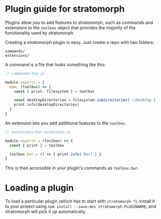 # Plugin guide for stratomorph

Plugins allow you to add features to stratomorph, such as commands and
extensions to the `toolbox` object that provides the majority of the functionality
used by stratomorph.

Creating a stratomorph plugin is easy. Just create a repo with two folders:

```
commands/
extensions/
```

A command is a file that looks something like this:

```js
// commands/foo.js

module.exports = {
  run: (toolbox) => {
    const { print, filesystem } = toolbox

    const desktopDirectories = filesystem.subdirectories(`~/Desktop`)
    print.info(desktopDirectories)
  }
}
```

An extension lets you add additional features to the `toolbox`.

```js
// extensions/bar-extension.js

module.exports = (toolbox) => {
  const { print } = toolbox

  toolbox.bar = () => { print.info('Bar!') }
}
```

This is then accessible in your plugin's commands as `toolbox.bar`.

# Loading a plugin

To load a particular plugin (which has to start with `stratomorph-*`),
install it to your project using `npm install --save-dev stratomorph-PLUGINNAME`,
and stratomorph will pick it up automatically.
